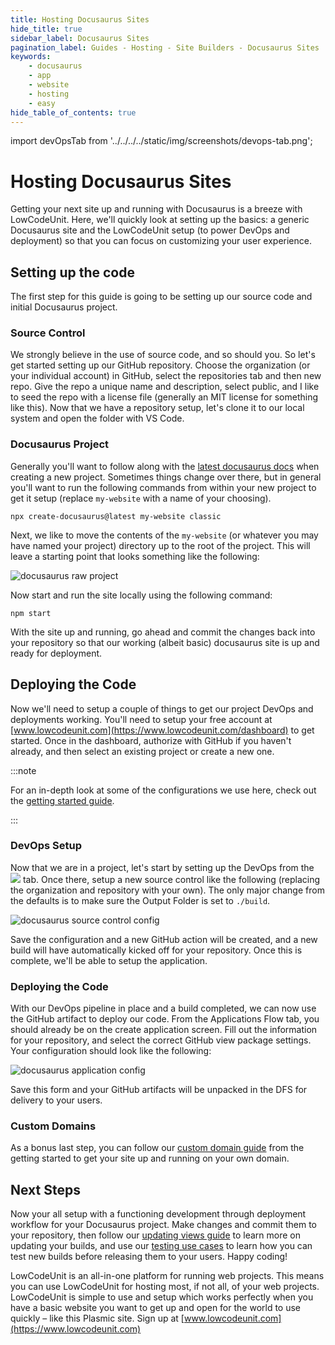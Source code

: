 ```yaml
---
title: Hosting Docusaurus Sites
hide_title: true
sidebar_label: Docusaurus Sites
pagination_label: Guides - Hosting - Site Builders - Docusaurus Sites
keywords:
    - docusaurus
    - app
    - website
    - hosting
    - easy
hide_table_of_contents: true
---
```

import devOpsTab from '../../../../static/img/screenshots/devops-tab.png';


# Hosting Docusaurus Sites

Getting your next site up and running with Docusaurus is a breeze with LowCodeUnit.  Here, we'll quickly look at setting up the basics: a generic Docusaurus site and the LowCodeUnit setup (to power DevOps and deployment) so that you can focus on customizing your user experience.

## Setting up the code

The first step for this guide is going to be setting up our source code and initial Docusaurus project.

### Source Control

We strongly believe in the use of source code, and so should you.  So let's get started setting up our GitHub repository.  Choose the organization (or your individual account) in GitHub, select the repositories tab and then new repo.  Give the repo a unique name and description, select public, and I like to seed the repo with a license file (generally an MIT license for something like this).  Now that we have a repository setup, let's clone it to our local system and open the folder with VS Code.  

### Docusaurus Project

Generally you'll want to follow along with the [latest docusaurus docs](https://docusaurus.io/docs) when creating a new project.  Sometimes things change over there, but in general you'll want to run the following commands from within your new project to get it setup (replace `my-website` with a name of your choosing).

```console
npx create-docusaurus@latest my-website classic
```

Next, we like to move the contents of the `my-website` (or whatever you may have named your project) directory up to the root of the project.  This will leave a starting point that looks something like the following:

![docusaurus raw project](/img/screenshots/docusaurus-raw-project.png)

Now start and run the site locally using the following command:

```console
npm start
```

With the site up and running, go ahead and commit the changes back into your repository so that our working (albeit basic) docusaurus site is up and ready for deployment.

## Deploying the Code

Now we'll need to setup a couple of things to get our project DevOps and deployments working.  You'll need to setup your free account at [www.lowcodeunit.com](https://www.lowcodeunit.com/dashboard) to get started.  Once in the dashboard, authorize with GitHub if you haven't already, and then select an existing project or create a new one.

:::note

For an in-depth look at some of the configurations we use here, check out the [getting started guide](../../../getting-started/setup).

:::

### DevOps Setup

Now that we are in a project, let's start by setting up the DevOps from the <img src={devOpsTab} class="text-image" /> tab.  Once there, setup a new source control like the following (replacing the organization and repository with your own).  The only major change from the defaults is to make sure the Output Folder is set to `./build`.

![docusaurus source control config](/img/screenshots/docusaurus-source-control-config.png)

Save the configuration and a new GitHub action will be created, and a new build will have automatically kicked off for your repository.  Once this is complete, we'll be able to setup the application.

### Deploying the Code

With our DevOps pipeline in place and a build completed, we can now use the GitHub artifact to deploy our code.  From the Applications Flow tab, you should already be on the create application screen.  Fill out the information for your repository, and select the correct GitHub view package settings.  Your configuration should look like the following:

![docusaurus application config](/img/screenshots/docusaurus-application-config.png)

Save this form and your GitHub artifacts will be unpacked in the DFS for delivery to your users.

### Custom Domains

As a bonus last step, you can follow our [custom domain guide](../../../getting-started/global-edge-network) from the getting started to get your site up and running on your own domain.

<!-- ## Docs only mode

Talk through shifting to docs only mode, and configuring to run on a base path like `/docs` -->

## Next Steps

Now your all setup with a functioning development through deployment workflow for your Docusaurus project.  Make changes and commit them to your repository, then follow our [updating views guide](../../applications/updating) to learn more on updating your builds, and use our [testing use cases](../../applications/testing-use-cases) to learn how you can test new builds before releasing them to your users.  Happy coding!

LowCodeUnit is an all-in-one platform for running web projects. This means you can use LowCodeUnit for hosting most, if not all, of your web projects. LowCodeUnit is simple to use and setup which works perfectly when you have a basic website you want to get up and open for the world to use quickly – like this Plasmic site. Sign up at [www.lowcodeunit.com](https://www.lowcodeunit.com)
